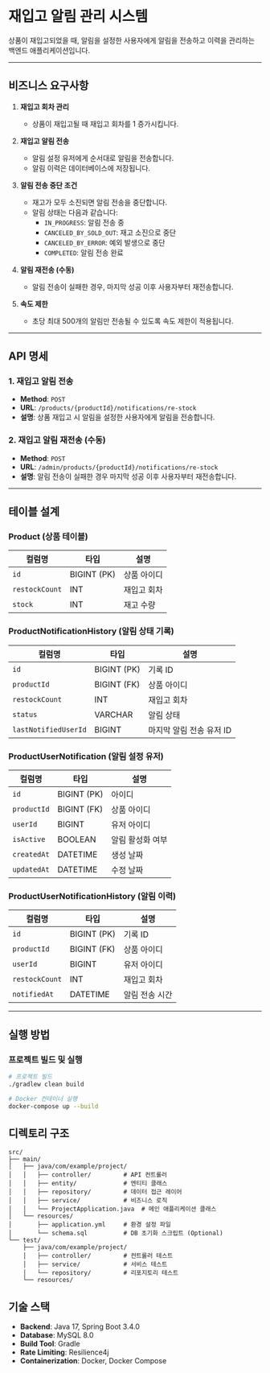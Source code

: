 # 재입고 알림 관리 시스템

상품이 재입고되었을 때, 알림을 설정한 사용자에게 알림을 전송하고 이력을 관리하는 백엔드 애플리케이션입니다.

---

## 비즈니스 요구사항

1. **재입고 회차 관리**  
   - 상품이 재입고될 때 재입고 회차를 1 증가시킵니다.

2. **재입고 알림 전송**  
   - 알림 설정 유저에게 순서대로 알림을 전송합니다.  
   - 알림 이력은 데이터베이스에 저장됩니다.

3. **알림 전송 중단 조건**  
   - 재고가 모두 소진되면 알림 전송을 중단합니다.  
   - 알림 상태는 다음과 같습니다:  
     - `IN_PROGRESS`: 알림 전송 중  
     - `CANCELED_BY_SOLD_OUT`: 재고 소진으로 중단  
     - `CANCELED_BY_ERROR`: 예외 발생으로 중단  
     - `COMPLETED`: 알림 전송 완료  

4. **알림 재전송 (수동)**  
   - 알림 전송이 실패한 경우, 마지막 성공 이후 사용자부터 재전송합니다.

5. **속도 제한**  
   - 초당 최대 500개의 알림만 전송될 수 있도록 속도 제한이 적용됩니다.

---

## API 명세

### 1. 재입고 알림 전송

- **Method**: `POST`  
- **URL**: `/products/{productId}/notifications/re-stock`  
- **설명**: 상품 재입고 시 알림을 설정한 사용자에게 알림을 전송합니다.

### 2. 재입고 알림 재전송 (수동)

- **Method**: `POST`  
- **URL**: `/admin/products/{productId}/notifications/re-stock`  
- **설명**: 알림 전송이 실패한 경우 마지막 성공 이후 사용자부터 재전송합니다.


---

## 테이블 설계

### Product (상품 테이블)
| 컬럼명          | 타입        | 설명          |
|-----------------|-------------|---------------|
| `id`           | BIGINT (PK) | 상품 아이디   |
| `restockCount` | INT         | 재입고 회차   |
| `stock`        | INT         | 재고 수량     |

### ProductNotificationHistory (알림 상태 기록)
| 컬럼명                | 타입        | 설명                      |
|-----------------------|-------------|---------------------------|
| `id`                 | BIGINT (PK) | 기록 ID                   |
| `productId`          | BIGINT (FK) | 상품 아이디               |
| `restockCount`       | INT         | 재입고 회차               |
| `status`             | VARCHAR     | 알림 상태                 |
| `lastNotifiedUserId` | BIGINT      | 마지막 알림 전송 유저 ID  |

### ProductUserNotification (알림 설정 유저)
| 컬럼명       | 타입        | 설명                   |
|--------------|-------------|------------------------|
| `id`        | BIGINT (PK) | 아이디                 |
| `productId` | BIGINT (FK) | 상품 아이디            |
| `userId`    | BIGINT      | 유저 아이디            |
| `isActive`  | BOOLEAN     | 알림 활성화 여부       |
| `createdAt` | DATETIME    | 생성 날짜              |
| `updatedAt` | DATETIME    | 수정 날짜              |

### ProductUserNotificationHistory (알림 이력)
| 컬럼명       | 타입        | 설명                   |
|--------------|-------------|------------------------|
| `id`        | BIGINT (PK) | 기록 ID                |
| `productId` | BIGINT (FK) | 상품 아이디            |
| `userId`    | BIGINT      | 유저 아이디            |
| `restockCount` | INT      | 재입고 회차            |
| `notifiedAt` | DATETIME   | 알림 전송 시간         |

---

## 실행 방법

### 프로젝트 빌드 및 실행

```bash
# 프로젝트 빌드
./gradlew clean build

# Docker 컨테이너 실행
docker-compose up --build
```

## 디렉토리 구조

```plaintext
src/
├── main/
│   ├── java/com/example/project/
│   │   ├── controller/         # API 컨트롤러
│   │   ├── entity/             # 엔티티 클래스
│   │   ├── repository/         # 데이터 접근 레이어
│   │   ├── service/            # 비즈니스 로직
│   │   └── ProjectApplication.java  # 메인 애플리케이션 클래스
│   └── resources/
│       ├── application.yml     # 환경 설정 파일
│       └── schema.sql          # DB 초기화 스크립트 (Optional)
└── test/
    ├── java/com/example/project/
    │   ├── controller/         # 컨트롤러 테스트
    │   ├── service/            # 서비스 테스트
    │   └── repository/         # 리포지토리 테스트
    └── resources/        
```

## 기술 스택

- **Backend**: Java 17, Spring Boot 3.4.0  
- **Database**: MySQL 8.0  
- **Build Tool**: Gradle  
- **Rate Limiting**: Resilience4j  
- **Containerization**: Docker, Docker Compose  


